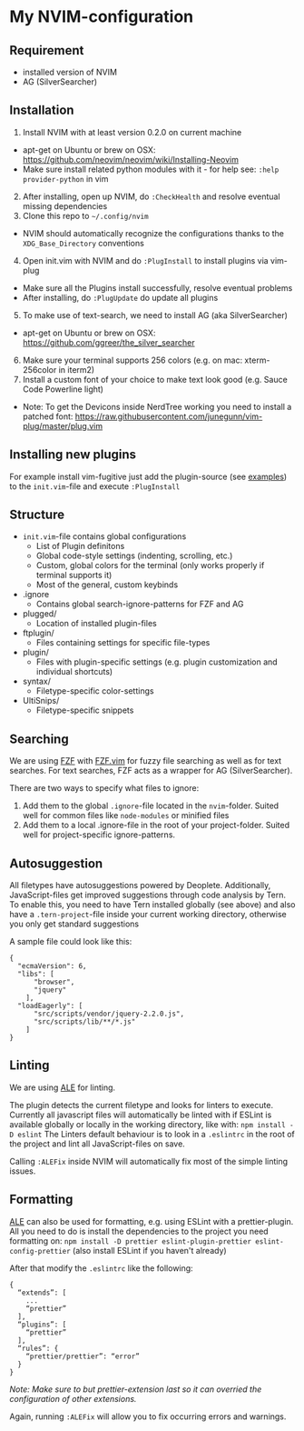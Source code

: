 # My NVIM-configuration

## Requirement
* installed version of NVIM
* AG (SilverSearcher) 

## Installation
1. Install NVIM with at least version 0.2.0 on current machine
  * apt-get on Ubuntu or brew on OSX: https://github.com/neovim/neovim/wiki/Installing-Neovim
  * Make sure install related python modules with it - for help see: `:help provider-python` in vim
2. After installing, open up NVIM, do `:CheckHealth` and resolve eventual missing dependencies
3. Clone this repo to `~/.config/nvim`
  * NVIM should automatically recognize the configurations thanks to the `XDG_Base_Directory` conventions
4. Open init.vim with NVIM and do `:PlugInstall` to install plugins via vim-plug
  * Make sure all the Plugins install successfully, resolve eventual problems
  * After installing, do `:PlugUpdate` do update all plugins
5. To make use of text-search, we need to install AG (aka SilverSearcher)
  * apt-get on Ubuntu or brew on OSX: https://github.com/ggreer/the_silver_searcher
6. Make sure your terminal supports 256 colors (e.g. on mac: xterm-256color in iterm2)
7. Install a custom font of your choice to make text look good (e.g. Sauce Code Powerline light)
  * Note: To get the Devicons inside NerdTree working you need to install a patched font: https://raw.githubusercontent.com/junegunn/vim-plug/master/plug.vim

## Installing new plugins
For example install vim-fugitive just add the plugin-source (see [examples](https://github.com/junegunn/vim-plug#example)) to the `init.vim`-file and execute `:PlugInstall`

## Structure
* `init.vim`-file contains global configurations
  * List of Plugin definitons
  * Global code-style settings (indenting, scrolling, etc.)
  * Custom, global colors for the terminal (only works properly if terminal supports it)
  * Most of the general, custom keybinds
* .ignore
  * Contains global search-ignore-patterns for FZF and AG
* plugged/
  * Location of installed plugin-files
* ftplugin/
  * Files containing settings for specific file-types
* plugin/
  * Files with plugin-specific settings (e.g. plugin customization and individual shortcuts)
* syntax/
  * Filetype-specific color-settings
* UltiSnips/
  * Filetype-specific snippets
  
## Searching
We are using [FZF](https://github.com/junegunn/fzf) with [FZF.vim](https://github.com/junegunn/fzf.vim) for fuzzy file searching as well as for text searches.
For text searches, FZF acts as a wrapper for AG (SilverSearcher). 

There are two ways to specify what files to ignore:

1. Add them to the global `.ignore`-file located in the `nvim`-folder. Suited well for common files like `node-modules` or minified files
2. Add them to a local .ignore-file in the root of your project-folder. Suited well for project-specific ignore-patterns.

## Autosuggestion
All filetypes have autosuggestions powered by Deoplete. Additionally, JavaScript-files get improved suggestions through code analysis by Tern.
To enable this, you need to have Tern installed globally (see above) and also have a `.tern-project`-file inside your current working directory, otherwise you only get standard suggestions

A sample file could look like this:
```
{
  "ecmaVersion": 6,
  "libs": [
      "browser",
      "jquery"
    ],
  "loadEagerly": [
      "src/scripts/vendor/jquery-2.2.0.js",
      "src/scripts/lib/**/*.js"
    ]
}
```

## Linting
We are using [ALE](https://github.com/w0rp/ale) for linting.

The plugin detects the current filetype and looks for linters to execute.
Currently all javascript files will automatically be linted with if ESLint is available globally or locally in the working directory, like with: `npm install -D eslint`
The Linters default behaviour is to look in a `.eslintrc` in the root of the project and lint all JavaScript-files on save.

Calling `:ALEFix` inside NVIM will automatically fix most of the simple linting issues.

## Formatting
[ALE](https://github.com/w0rp/ale) can also be used for formatting, e.g. using ESLint with a prettier-plugin.
All you need to do is install the dependencies to the project you need formatting on: 
`npm install -D prettier eslint-plugin-prettier eslint-config-prettier`
(also install ESLint if you haven't already)

After that modify the `.eslintrc` like the following:
```
{
  “extends”: [
    ...
    “prettier”
  ],
  “plugins”: [
    “prettier”
  ],
  “rules”: {
    “prettier/prettier”: “error”
  }
}
```
_Note: Make sure to but prettier-extension last so it can overried the configuration of other extensions._

Again, running `:ALEFix` will allow you to fix occurring errors and warnings.
